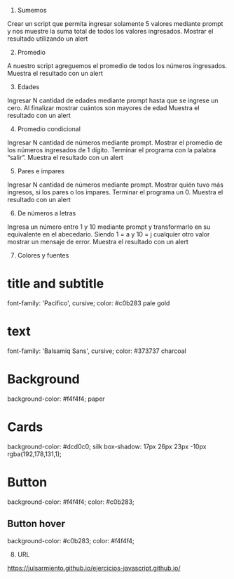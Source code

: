 1. Sumemos

Crear un script que permita ingresar solamente 5 valores mediante prompt y nos muestre la suma total de todos los valores ingresados. Mostrar el resultado utilizando un alert

2. Promedio

A nuestro script agreguemos el promedio de todos los números ingresados.
Muestra el resultado con un alert

3. Edades

Ingresar N cantidad de edades mediante prompt hasta que se ingrese un cero. Al finalizar mostrar cuántos son mayores de edad Muestra el resultado con un alert

4. Promedio condicional

Ingresar N cantidad de números mediante prompt.
Mostrar el promedio de los números ingresados de 1 dígito.
Terminar el programa con la palabra “salir”.
Muestra el resultado con un alert

5. Pares e impares

Ingresar N cantidad de números mediante prompt. Mostrar quién tuvo más ingresos, si los pares o los impares. Terminar el programa un 0.
Muestra el resultado con un alert

6. De números a letras

Ingresa un número entre 1 y 10 mediante prompt y transformarlo en su equivalente en el abecedario. Siendo 1 = a y 10 = j cualquier otro valor mostrar un mensaje de error.
Muestra el resultado con un alert

7. Colores y fuentes 

# title and subtitle 

font-family: 'Pacifico', cursive;
color: #c0b283 pale gold

# text 

font-family: 'Balsamiq Sans', cursive;
color: #373737 charcoal

# Background 
background-color: #f4f4f4; paper

# Cards
background-color: #dcd0c0; silk
box-shadow: 17px 26px 23px -10px rgba(192,178,131,1);

# Button
background-color: #f4f4f4;
color: #c0b283;

## Button hover 
background-color: #c0b283;
color: #f4f4f4;

8. URL 

https://julsarmiento.github.io/ejercicios-javascript.github.io/